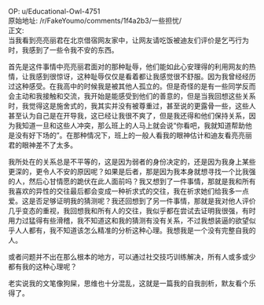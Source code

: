 
OP: u/Educational-Owl-4751  
原始地址: /r/FakeYoumo/comments/1f4a2b3/一些担忧/  
正文:  
当我看到亮亮丽君在北京借宿网友家中，让网友请吃饭被迪友们评价是乞丐行为时，我感到了一些令我不安的东西。

首先是这件事情中亮亮丽君面对的那种耻辱，他们能如此心安理得的利用网友的热情，让我感到很惊讶，这种耻辱仅仅是看着都让我感觉很不舒服。因为我曾经经历过这种感受。在我高中的时候我是被其他人孤立的。但是奇怪的是有一些同学反而会主动和我接触和交流，我开始是能感受到他们的善意的，但是当我回想这些关系时，我觉得这是施舍式的，我其实并没有被尊重过，甚至说的更露骨一些，这些人甚至认为自己是在开导我，这已经让我很不爽了，但是我还得和他们保持关系，因为我知道一旦和这些人冲突，那么班上的人马上就会说“你看吧，我就知道帮助他是没有好下场的”。在那种情况下，班上的一般人看我的眼神估计和迪友看亮亮丽君的眼神差不了太多。

我所处在的关系总是不平等的，这是因为弱者的身份决定的，还是因为我身上某些更深的，更令人不安的原因呢？如果是后者，那是因为我本身就想寻找一个比我强的人，然后心甘情愿的跪伏在此人面前吗？我又想到了一件事情，那就是我和所有我喜欢的异性的交往最后都会变成一种祈求式的交往，我在祈求她们给我多一点爱。这是否足够证明我的猜测呢？我还回想到了另一件事情，那就是我对他人评价几乎变态的重视，我回想我和所有人的交往，我似乎都在尝试去证明我很强，有时用力过猛得有些滑稽，我不知道这和我的猜测有没有关系，不过我想装逼的欲望似乎人人都有，我不知道该怎么精准的分析这种心理。我想我是一个没有完整自我的人。

或者问题并不出在那么根本的地方，可以通过社交技巧训练解决，所有人或多或少都有我的这种心理呢？

老实说我的文笔像狗屎，思维也十分混乱，这就是一篇我的自我剖析，默友看个乐得了。
